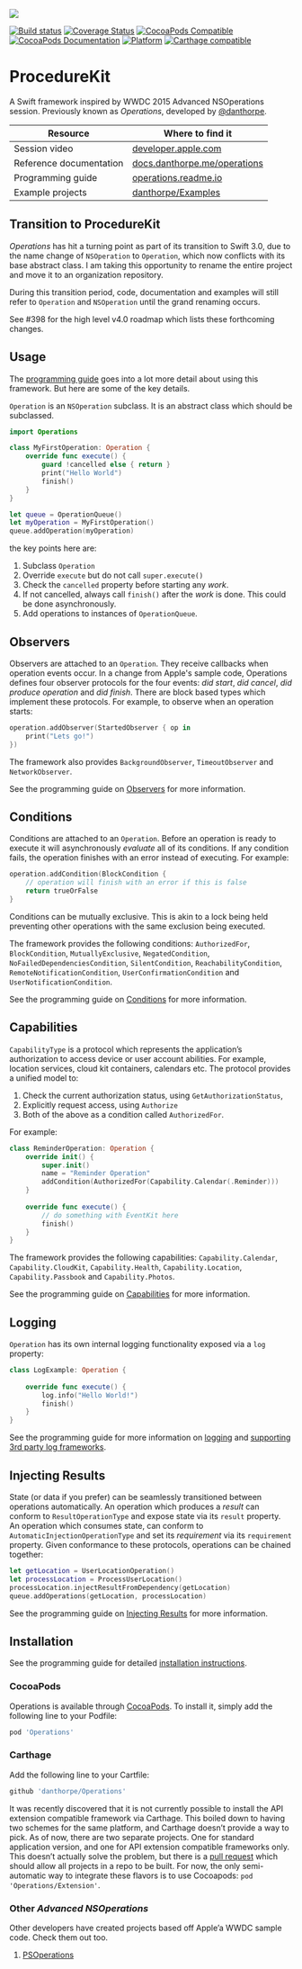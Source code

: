 ![](https://raw.githubusercontent.com/ProcedureKit/ProcedureKit/development/header.png)

[![Build status](https://badge.buildkite.com/4bc80b0824c6357ae071342271cb503b8994cf0cfa58645849.svg?branch=master)](https://buildkite.com/blindingskies/operations)
[![Coverage Status](https://coveralls.io/repos/github/ProcedureKit/ProcedureKit/badge.svg?branch=swift%2F2.2)](https://coveralls.io/github/ProcedureKit/ProcedureKit?branch=swift%2F2.2)
[![CocoaPods Compatible](https://img.shields.io/cocoapods/v/Operations.svg?style=flat)](https://cocoapods.org/pods/Operations)
[![CocoaPods Documentation](https://img.shields.io/cocoapods/metrics/doc-percent/Operations.svg?style=flat)](https://cocoapods.org/pods/Operations)
[![Platform](https://img.shields.io/cocoapods/p/Operations.svg?style=flat)](http://cocoadocs.org/docsets/Operations)
[![Carthage compatible](https://img.shields.io/badge/Carthage-compatible-4BC51D.svg?style=flat)](https://github.com/Carthage/Carthage)


# ProcedureKit

A Swift framework inspired by WWDC 2015 Advanced NSOperations session. Previously known as _Operations_, developed by [@danthorpe](https://github.com/danthorpe).

Resource | Where to find it
---------|-----------------
Session video | [developer.apple.com](https://developer.apple.com/videos/wwdc/2015/?id=226)
Reference documentation | [docs.danthorpe.me/operations](http://docs.danthorpe.me/operations/2.9.0/index.html)
Programming guide | [operations.readme.io](https://operations.readme.io)
Example projects | [danthorpe/Examples](https://github.com/danthorpe/Examples)

## Transition to ProcedureKit
_Operations_ has hit a turning point as part of its transition to Swift 3.0, due to the name change of `NSOperation` to `Operation`, which now conflicts with its base abstract class. I am taking this opportunity to rename the entire project and move it to an organization repository.

During this transition period, code, documentation and examples will still refer to `Operation` and `NSOperation` until the grand renaming occurs.

See #398 for the high level v4.0 roadmap which lists these forthcoming changes.

## Usage

The [programming guide](https://operations.readme.io/docs) goes into a lot more detail about using this framework. But here are some of the key details.

`Operation` is an `NSOperation` subclass. It is an abstract class which should be subclassed.

```swift
import Operations

class MyFirstOperation: Operation {
    override func execute() {
        guard !cancelled else { return }
        print("Hello World")
        finish()
    }
}

let queue = OperationQueue()
let myOperation = MyFirstOperation()
queue.addOperation(myOperation)
```

the key points here are:

1. Subclass `Operation`
2. Override `execute` but do not call `super.execute()`
3. Check the `cancelled` property before starting any *work*.
4. If not cancelled, always call `finish()` after the *work* is done. This could be done asynchronously.
5. Add operations to instances of `OperationQueue`.

## Observers

Observers are attached to an `Operation`. They receive callbacks when operation events occur. In a change from Apple's sample code, Operations defines four observer protocols for the four events: *did start*, *did cancel*, *did produce operation* and *did finish*. There are block based types which implement these protocols. For example, to observe when an operation starts:

```swift
operation.addObserver(StartedObserver { op in 
    print("Lets go!")
})
```

The framework also provides `BackgroundObserver`, `TimeoutObserver` and `NetworkObserver`.

See the programming guide on [Observers](https://operations.readme.io/docs/observers) for more information.

## Conditions

Conditions are attached to an `Operation`. Before an operation is ready to execute it will asynchronously *evaluate* all of its conditions. If any condition fails, the operation finishes with an error instead of executing. For example:

```swift
operation.addCondition(BlockCondition { 
    // operation will finish with an error if this is false
    return trueOrFalse
}
``` 

Conditions can be mutually exclusive. This is akin to a lock being held preventing other operations with the same exclusion being executed.

The framework provides the following conditions: `AuthorizedFor`, `BlockCondition`, `MutuallyExclusive`, `NegatedCondition`, `NoFailedDependenciesCondition`, `SilentCondition`, `ReachabilityCondition`, `RemoteNotificationCondition`, `UserConfirmationCondition` and `UserNotificationCondition`.

See the programming guide on [Conditions](https://operations.readme.io/docs/conditions) for more information.

## Capabilities

`CapabilityType` is a protocol which represents the application’s authorization to access device or user account abilities. For example, location services, cloud kit containers, calendars etc. The protocol provides a unified model to:
 
1. Check the current authorization status, using `GetAuthorizationStatus`, 
2. Explicitly request access, using `Authorize`
3. Both of the above as a condition called `AuthorizedFor`. 

For example:

```swift
class ReminderOperation: Operation {
    override init() {
        super.init()
        name = "Reminder Operation"
        addCondition(AuthorizedFor(Capability.Calendar(.Reminder)))
    }
   
    override func execute() {
        // do something with EventKit here
        finish()
    }
}
```
The framework provides the following capabilities: `Capability.Calendar`, `Capability.CloudKit`, `Capability.Health`, `Capability.Location`, `Capability.Passbook` and `Capability.Photos`.

See the programming guide on [Capabilities](https://operations.readme.io/docs/capabilities) for more information.

## Logging

`Operation` has its own internal logging functionality exposed via a `log` property:

```swift
class LogExample: Operation {
   
    override func execute() {
        log.info("Hello World!")
        finish()
    }
}
```

See the programming guide for more information on [logging](https://operations.readme.io/docs/logging) and [supporting 3rd party log frameworks](https://operations.readme.io/docs/custom-logging).

## Injecting Results

State (or data if you prefer) can be seamlessly transitioned between operations automatically. An operation which produces a *result* can conform to `ResultOperationType` and expose state via its `result` property. An operation which consumes state, can conform to `AutomaticInjectionOperationType` and set its *requirement* via its `requirement` property. Given conformance to these protocols, operations can be chained together:

```swift
let getLocation = UserLocationOperation()
let processLocation = ProcessUserLocation()
processLocation.injectResultFromDependency(getLocation)
queue.addOperations(getLocation, processLocation)
```

See the programming guide on [Injecting Results](https://operations.readme.io/docs/injecting-results) for more information.

## Installation

See the programming guide for detailed [installation instructions](https://operations.readme.io/docs/installing).

### CocoaPods

Operations is available through [CocoaPods](http://cocoapods.org). To install
it, simply add the following line to your Podfile:

```ruby
pod 'Operations'
```

### Carthage

Add the following line to your Cartfile:

```ruby
github 'danthorpe/Operations'
```

It was recently discovered that it is not currently possible to install the API extension compatible framework via Carthage. This boiled down to having two schemes for the same platform, and Carthage doesn’t provide a way to pick. As of now, there are two separate projects. One for standard application version, and one for API extension compatible frameworks only. This doesn’t actually solve the problem, but there is a [pull request](https://github.com/Carthage/Carthage/pull/892) which should allow all projects in a repo to be built. For now, the only semi-automatic way to integrate these flavors is to use Cocoapods: `pod 'Operations/Extension'`. 


### Other *Advanced NSOperations*
Other developers have created projects based off Apple’a WWDC sample code. Check them out too.

1. [PSOperations](https://github.com/pluralsight/PSOperations)

